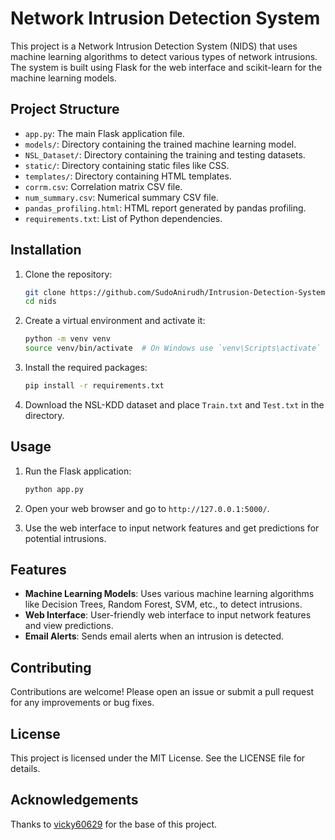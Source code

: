 # Network Intrusion Detection System

This project is a Network Intrusion Detection System (NIDS) that uses machine learning algorithms to detect various types of network intrusions. The system is built using Flask for the web interface and scikit-learn for the machine learning models.

## Project Structure

- `app.py`: The main Flask application file.
- `models/`: Directory containing the trained machine learning model.
- `NSL_Dataset/`: Directory containing the training and testing datasets.
- `static/`: Directory containing static files like CSS.
- `templates/`: Directory containing HTML templates.
- `corrm.csv`: Correlation matrix CSV file.
- `num_summary.csv`: Numerical summary CSV file.
- `pandas_profiling.html`: HTML report generated by pandas profiling.
- `requirements.txt`: List of Python dependencies.

## Installation

1. Clone the repository:
    ```sh
    git clone https://github.com/SudoAnirudh/Intrusion-Detection-System-Using-ML.git
    cd nids
    ```

2. Create a virtual environment and activate it:
    ```sh
    python -m venv venv
    source venv/bin/activate  # On Windows use `venv\Scripts\activate`
    ```

3. Install the required packages:
    ```sh
    pip install -r requirements.txt
    ```

4. Download the NSL-KDD dataset and place `Train.txt` and `Test.txt` in the  directory.

## Usage

1. Run the Flask application:
    ```sh
    python app.py
    ```

2. Open your web browser and go to `http://127.0.0.1:5000/`.

3. Use the web interface to input network features and get predictions for potential intrusions.

## Features

- **Machine Learning Models**: Uses various machine learning algorithms like Decision Trees, Random Forest, SVM, etc., to detect intrusions.
- **Web Interface**: User-friendly web interface to input network features and view predictions.
- **Email Alerts**: Sends email alerts when an intrusion is detected.

## Contributing

Contributions are welcome! Please open an issue or submit a pull request for any improvements or bug fixes.

## License

This project is licensed under the MIT License. See the LICENSE file for details.

## Acknowledgements

Thanks to [vicky60629](https://github.com/vicky60629/Network-Intrusion-Detection-System) for the base of this project.
